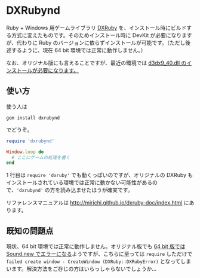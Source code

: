 # DXRubynd

Ruby + Windows 用ゲームライブラリ [DXRuby](http://dxruby.osdn.jp/) を、インストール時にビルドする方式に変えたものです。そのためインストール時に DevKit が必要になりますが、代わりに Ruby のバージョンに依らずインストールが可能です。（ただし後述するように、現在 64 bit 環境では正常に動作しません。）

なお、オリジナル版にも言えることですが、最近の環境では [d3dx9_40.dll のインストールが必要になります。](https://github.com/mirichi/dxruby/issues/3)

## 使い方

使う人は

    gem install dxrubynd

でどうぞ。

```ruby
require 'dxrubynd'

Window.loop do
  # ここにゲームの処理を書く
end
```

1 行目は `require 'dxruby'` でも動くっぽいのですが、オリジナルの DXRuby もインストールされている環境では正常に動かない可能性があるので、`'dxrubynd'` の方を読み込ませたほうが確実です。

リファレンスマニュアルは
http://mirichi.github.io/dxruby-doc/index.html
にあります。

## 既知の問題点

現状、64 bit 環境では正常に動作しません。オリジナル版でも [64 bit 版では Sound.new でエラーになる](https://github.com/mirichi/dxruby/issues/4)ようですが、こちらに至っては `require` しただけで `failed create window - CreateWindow (DXRuby::DXRubyError)` となってしまいます。解決方法をご存じの方はいらっしゃらないでしょうか…
